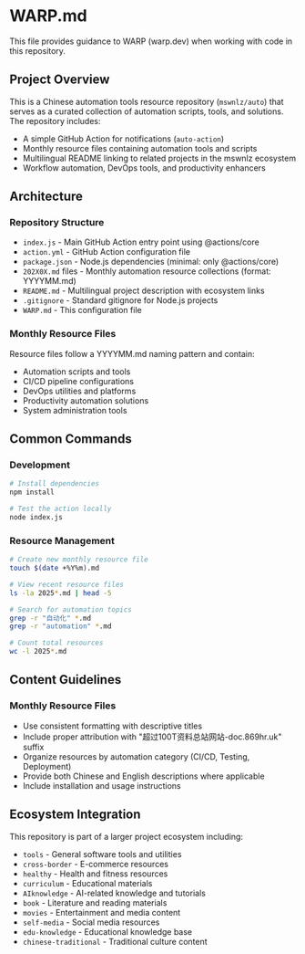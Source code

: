 # WARP.md

This file provides guidance to WARP (warp.dev) when working with code in this repository.

## Project Overview

This is a Chinese automation tools resource repository (`mswnlz/auto`) that serves as a curated collection of automation scripts, tools, and solutions. The repository includes:

- A simple GitHub Action for notifications (`auto-action`)
- Monthly resource files containing automation tools and scripts
- Multilingual README linking to related projects in the mswnlz ecosystem
- Workflow automation, DevOps tools, and productivity enhancers

## Architecture

### Repository Structure
- `index.js` - Main GitHub Action entry point using @actions/core
- `action.yml` - GitHub Action configuration file
- `package.json` - Node.js dependencies (minimal: only @actions/core)
- `202X0X.md` files - Monthly automation resource collections (format: YYYYMM.md)
- `README.md` - Multilingual project description with ecosystem links
- `.gitignore` - Standard gitignore for Node.js projects
- `WARP.md` - This configuration file

### Monthly Resource Files
Resource files follow a YYYYMM.md naming pattern and contain:
- Automation scripts and tools
- CI/CD pipeline configurations
- DevOps utilities and platforms
- Productivity automation solutions
- System administration tools

## Common Commands

### Development
```bash
# Install dependencies
npm install

# Test the action locally
node index.js
```

### Resource Management
```bash
# Create new monthly resource file
touch $(date +%Y%m).md

# View recent resource files
ls -la 2025*.md | head -5

# Search for automation topics
grep -r "自动化" *.md
grep -r "automation" *.md

# Count total resources
wc -l 2025*.md
```

## Content Guidelines

### Monthly Resource Files
- Use consistent formatting with descriptive titles
- Include proper attribution with "超过100T资料总站网站-doc.869hr.uk" suffix
- Organize resources by automation category (CI/CD, Testing, Deployment)
- Provide both Chinese and English descriptions where applicable
- Include installation and usage instructions

## Ecosystem Integration

This repository is part of a larger project ecosystem including:
- `tools` - General software tools and utilities
- `cross-border` - E-commerce resources
- `healthy` - Health and fitness resources
- `curriculum` - Educational materials
- `AIknowledge` - AI-related knowledge and tutorials
- `book` - Literature and reading materials
- `movies` - Entertainment and media content
- `self-media` - Social media resources
- `edu-knowledge` - Educational knowledge base
- `chinese-traditional` - Traditional culture content
